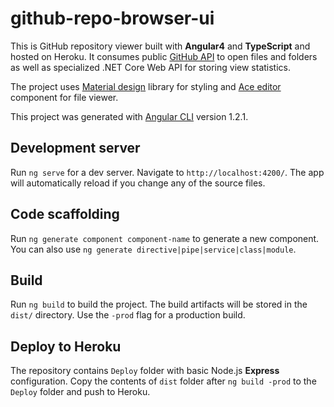 # github-repo-browser-ui
This is GitHub repository viewer built with **Angular4** and **TypeScript** and hosted on Heroku. It consumes public [GitHub API](https://developer.github.com/v3/) to open files and folders as well as specialized .NET Core Web API for storing view statistics.

The project uses [Material design](https://material.angular.io/) library for styling and [Ace editor](https://ace.c9.io/) component for file viewer.

This project was generated with [Angular CLI](https://github.com/angular/angular-cli) version 1.2.1.

## Development server
Run `ng serve` for a dev server. Navigate to `http://localhost:4200/`. The app will automatically reload if you change any of the source files.

## Code scaffolding
Run `ng generate component component-name` to generate a new component. You can also use `ng generate directive|pipe|service|class|module`.

## Build
Run `ng build` to build the project. The build artifacts will be stored in the `dist/` directory. Use the `-prod` flag for a production build.

## Deploy to Heroku
The repository contains `Deploy` folder with basic Node.js **Express** configuration. Copy the contents of `dist` folder after `ng build -prod` to the `Deploy` folder and push to Heroku.

